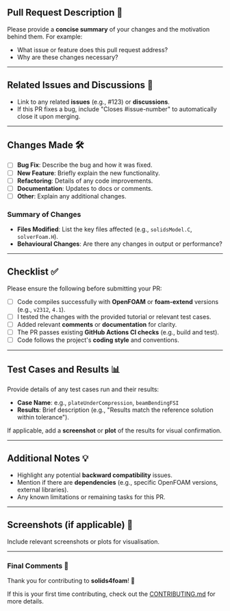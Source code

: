 ## Pull Request Description 🚀

Please provide a **concise summary** of your changes and the motivation behind
them. For example:

- What issue or feature does this pull request address?
- Why are these changes necessary?

---

## Related Issues and Discussions 🧩

- Link to any related **issues** (e.g., #123) or **discussions**.
- If this PR fixes a bug, include "Closes #issue-number" to automatically close
  it upon merging.

---

## Changes Made 🛠️

- [ ] **Bug Fix**: Describe the bug and how it was fixed.
- [ ] **New Feature**: Briefly explain the new functionality.
- [ ] **Refactoring**: Details of any code improvements.
- [ ] **Documentation**: Updates to docs or comments.
- [ ] **Other**: Explain any additional changes.

### Summary of Changes

- **Files Modified**: List the key files affected (e.g., `solidsModel.C`,
  `solverFoam.H`).
- **Behavioural Changes**: Are there any changes in output or performance?

---

## Checklist ✅

Please ensure the following before submitting your PR:

- [ ] Code compiles successfully with **OpenFOAM** or **foam-extend** versions
      (e.g., `v2312`, `4.1`).
- [ ] I tested the changes with the provided tutorial or relevant test cases.
- [ ] Added relevant **comments** or **documentation** for clarity.
- [ ] The PR passes existing **GitHub Actions CI checks** (e.g., build and
      test).
- [ ] Code follows the project's **coding style** and conventions.

---

## Test Cases and Results 📊

Provide details of any test cases run and their results:

- **Case Name**: e.g., `plateUnderCompression`, `beamBendingFSI`
- **Results**: Brief description (e.g., "Results match the reference solution
  within tolerance").

If applicable, add a **screenshot** or **plot** of the results for visual
confirmation.

---

## Additional Notes 💡

- Highlight any potential **backward compatibility** issues.
- Mention if there are **dependencies** (e.g., specific OpenFOAM versions,
  external libraries).
- Any known limitations or remaining tasks for this PR.

---

## Screenshots (if applicable) 📸

Include relevant screenshots or plots for visualisation.

---

### Final Comments 💬

Thank you for contributing to **solids4foam**! 🎉

If this is your first time contributing, check out the
[CONTRIBUTING.md](link-to-contributing-guide) for more details.
